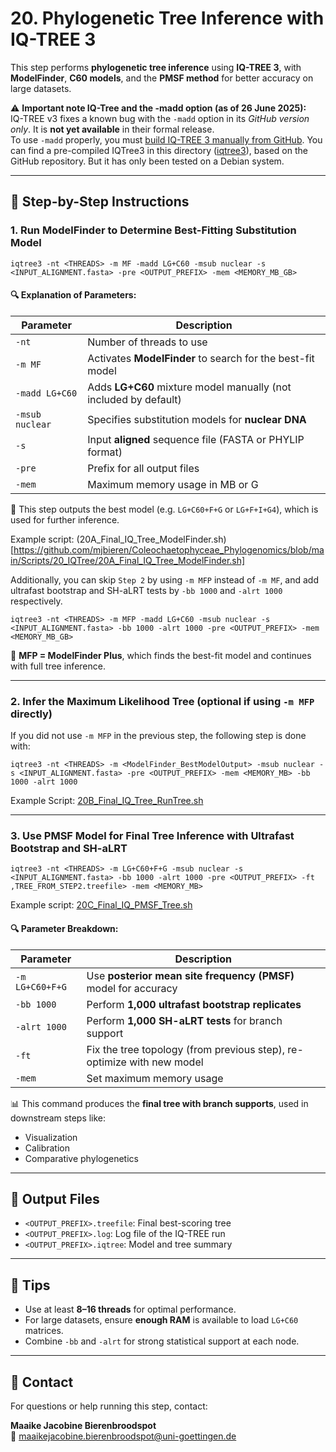 # 20. Phylogenetic Tree Inference with IQ-TREE 3

This step performs **phylogenetic tree inference** using **IQ-TREE 3**, with **ModelFinder**, **C60 models**, and the **PMSF method** for better accuracy on large datasets. 

⚠️ **Important note IQ-Tree and the -madd option (as of 26 June 2025):**  
IQ-TREE v3 fixes a known bug with the `-madd` option in its *GitHub version only*. It is **not yet available** in their formal release.  
To use `-madd` properly, you must [build IQ-TREE 3 manually from GitHub](https://github.com/iqtree/iqtree3). You can find a pre-compiled IQTree3 in this directory ([iqtree3](https://github.com/mjbieren/Coleochaetophyceae_Phylogenomics/blob/main/Scripts/20_IQTree/iqtree3)), based on the GitHub repository. But it has only been tested on a Debian system.

---

## 📌 Step-by-Step Instructions

### 1. Run ModelFinder to Determine Best-Fitting Substitution Model

```
iqtree3 -nt <THREADS> -m MF -madd LG+C60 -msub nuclear -s <INPUT_ALIGNMENT.fasta> -pre <OUTPUT_PREFIX> -mem <MEMORY_MB_GB>
```

#### 🔍 Explanation of Parameters:
| Parameter        | Description |
|------------------|-------------|
| `-nt`            | Number of threads to use |
| `-m MF`          | Activates **ModelFinder** to search for the best-fit model |
| `-madd LG+C60`   | Adds **LG+C60** mixture model manually (not included by default) |
| `-msub nuclear`  | Specifies substitution models for **nuclear DNA** |
| `-s`             | Input **aligned** sequence file (FASTA or PHYLIP format) |
| `-pre`           | Prefix for all output files |
| `-mem`           | Maximum memory usage in MB or G |

📌 This step outputs the best model (e.g. `LG+C60+F+G` or `LG+F+I+G4`), which is used for further inference.

Example script: (20A_Final_IQ_Tree_ModelFinder.sh)[https://github.com/mjbieren/Coleochaetophyceae_Phylogenomics/blob/main/Scripts/20_IQTree/20A_Final_IQ_Tree_ModelFinder.sh]

Additionally, you can skip `Step 2` by using `-m MFP` instead of `-m MF`, and add ultrafast bootstrap and SH-aLRT tests by `-bb 1000` and `-alrt 1000` respectively.

```
iqtree3 -nt <THREADS> -m MFP -madd LG+C60 -msub nuclear -s <INPUT_ALIGNMENT.fasta> -bb 1000 -alrt 1000 -pre <OUTPUT_PREFIX> -mem <MEMORY_MB_GB>
```

🧠 **MFP = ModelFinder Plus**, which finds the best-fit model and continues with full tree inference.

---

### 2. Infer the Maximum Likelihood Tree (optional if using `-m MFP` directly)

If you did not use `-m MFP` in the previous step, the following step is done with:

```
iqtree3 -nt <THREADS> -m <ModelFinder_BestModelOutput> -msub nuclear -s <INPUT_ALIGNMENT.fasta> -pre <OUTPUT_PREFIX> -mem <MEMORY_MB> -bb 1000 -alrt 1000
```

Example Script: [20B_Final_IQ_Tree_RunTree.sh](https://github.com/mjbieren/Coleochaetophyceae_Phylogenomics/blob/main/Scripts/20_IQTree/20B_Final_IQ_Tree_RunTree.sh)

---

### 3. Use PMSF Model for Final Tree Inference with Ultrafast Bootstrap and SH-aLRT

```
iqtree3 -nt <THREADS> -m LG+C60+F+G -msub nuclear -s <INPUT_ALIGNMENT.fasta> -bb 1000 -alrt 1000 -pre <OUTPUT_PREFIX> -ft ,TREE_FROM_STEP2.treefile> -mem <MEMORY_MB>
```

Example script: [20C_Final_IQ_PMSF_Tree.sh](https://github.com/mjbieren/Coleochaetophyceae_Phylogenomics/blob/main/Scripts/20_IQTree/20C_Final_IQ_PMSF_Tree.sh)

#### 🔍 Parameter Breakdown:
| Parameter       | Description |
|-----------------|-------------|
| `-m LG+C60+F+G` | Use **posterior mean site frequency (PMSF)** model for accuracy |
| `-bb 1000`      | Perform **1,000 ultrafast bootstrap replicates** |
| `-alrt 1000`    | Perform **1,000 SH-aLRT tests** for branch support |
| `-ft`           | Fix the tree topology (from previous step), re-optimize with new model |
| `-mem`          | Set maximum memory usage |

📊 This command produces the **final tree with branch supports**, used in downstream steps like:
- Visualization
- Calibration
- Comparative phylogenetics

---

## 📁 Output Files

- `<OUTPUT_PREFIX>.treefile`: Final best-scoring tree
- `<OUTPUT_PREFIX>.log`: Log file of the IQ-TREE run
- `<OUTPUT_PREFIX>.iqtree`: Model and tree summary

---

## 🧠 Tips

- Use at least **8–16 threads** for optimal performance.
- For large datasets, ensure **enough RAM** is available to load `LG+C60` matrices.
- Combine `-bb` and `-alrt` for strong statistical support at each node.

---

## 📧 Contact

For questions or help running this step, contact:

**Maaike Jacobine Bierenbroodspot**  
📧 maaikejacobine.bierenbroodspot@uni-goettingen.de
